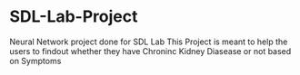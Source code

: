 # SDL-Lab-Project
Neural Network project done for SDL Lab
This Project is meant to help the users to findout whether they have Chroninc Kidney Diasease or not based on Symptoms
